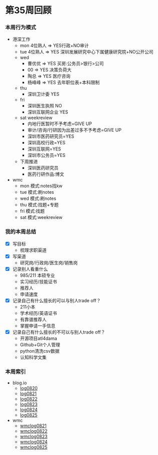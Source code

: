 # 第35周回顾

### 本周行为模式
- 港深工作
    + mon 4位熟人 => YES行政+NO审计
    + tue 4位熟人 => YES 深圳发展研究中心下属健康研究院+NO公开公司
    + wed 
        * 曹优优 => YES 买房:公务员>银行>公司
        * 00 => YES 决策负荷大
        * 陶总 => YES 医疗咨询
        * 杨峰峰 => YES 去年职位表+本科限制
    + thu
        * 深圳卫计委  YES
    + fri
        * 深圳医生执照 NO
        * 深圳互联网企业 YES
    + sat weekreview
        * 内地行医暂时不予考虑=GIVE UP
        * 审计/咨询/行研因为出差过多不予考虑=GIVE UP
        * 深圳市医药研究员=YES
        * 深圳高校行政=YES
        * 深圳互联网=YES
        * 深圳市公务员=YES
    + 下周推进
        * 深圳医药研究员
        * 医药行研作品:博文
- wmc
    + mon 模式:notes找kw
    + tue 模式:刷notes
    + wed 模式:刷notes
    + thu 模式:找题+专题
    + fri 模式:找题
    + sat 模式:weekreview

### 我的本周总结
- [x] 写目标
    * 梳理求职渠道
- [x] 写渠道
    * 研究岗/行政岗/医生岗/销售岗
- [x] 记录别人看重什么
    * 985/211 本硕专业
    * 实习经历/技能证书
    * 推荐人
    * 申请速度
- [x] 记录自己有什么擅长的可以与别人trade off？
    * 211小本
    * 学术经历/英语证书
    * 有靠谱推荐人
    * 掌握申请一手信息
- [x] 记录自己有什么擅长的不可以与别人trade off？
    * 开源项目atl4dama
    * Github+Git个人管理
    * python清洗csv数据
    * 认知科学文集


### 本周索引
- blog.io
    + [log0820](https://github.com/zhangshiyinrunwithcc/zsy.github.io/blob/master/log0820.mdown)
    + [log0821](https://github.com/zhangshiyinrunwithcc/zsy.github.io/blob/master/log0821.mdown)
    + [log0822](https://github.com/zhangshiyinrunwithcc/zsy.github.io/blob/master/log0822.mdown)
    + [log0823](https://github.com/zhangshiyinrunwithcc/zsy.github.io/blob/master/log0823.mdown)
    + [log0824](https://github.com/zhangshiyinrunwithcc/zsy.github.io/blob/master/log0824.mdown)
    + [log0825](https://github.com/zhangshiyinrunwithcc/zsy.github.io/blob/master/log0825.mdown)
- wmc
    + [wmclog0821](https://github.com/zhangshiyinrunwithcc/wmc/blob/master/wmclog0821.mdown)
    + [wmclog0822](https://github.com/zhangshiyinrunwithcc/wmc/blob/master/wmclog0822.mdown)
    + [wmclog0823](https://github.com/zhangshiyinrunwithcc/wmc/blob/master/wmclog0823.mdown)
    + [wmclog0824](https://github.com/zhangshiyinrunwithcc/wmc/blob/master/wmclog0824.mdown)
    + [wmclog0825](https://github.com/zhangshiyinrunwithcc/wmc/blob/master/wmclog0825.mdown)



